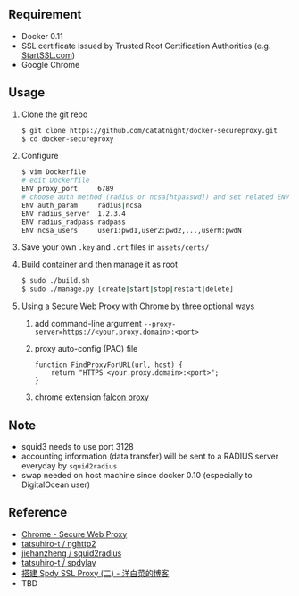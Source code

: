## Requirement
+ Docker 0.11
+ SSL certificate issued by Trusted Root Certification Authorities (e.g. [StartSSL.com](https://www.startssl.com))
+ Google Chrome

## Usage
1. Clone the git repo
	
	```bash
	$ git clone https://github.com/catatnight/docker-secureproxy.git
	$ cd docker-secureproxy
	```
2. Configure

	```bash
	$ vim Dockerfile 
	# edit Dockerfile
	ENV proxy_port     6789
	# choose auth method (radius or ncsa[htpasswd]) and set related ENV values
	ENV auth_param     radius|ncsa
	ENV radius_server  1.2.3.4
	ENV radius_radpass radpass
	ENV ncsa_users     user1:pwd1,user2:pwd2,...,userN:pwdN
	```
3. Save your own ```.key``` and ```.crt``` files in ```assets/certs/```
4. Build container and then manage it as root
	
	```bash
	$ sudo ./build.sh
	$ sudo ./manage.py [create|start|stop|restart|delete]
	```
5. Using a Secure Web Proxy with Chrome by three optional ways
	1. add command-line argument ```--proxy-server=https://<your.proxy.domain>:<port>```
	2. proxy auto-config (PAC) file

		```
		function FindProxyForURL(url, host) { 
			return "HTTPS <your.proxy.domain>:<port>"; 
		}
		```
	3. chrome extension [falcon proxy](https://chrome.google.com/webstore/detail/falcon-proxy/gchhimlnjdafdlkojbffdkogjhhkdepf) 


## Note
+ squid3 needs to use port 3128
+ accounting information (data transfer) will be sent to a RADIUS server everyday by ```squid2radius```
+ swap needed on host machine since docker 0.10 (especially to DigitalOcean user)

## Reference
+ [Chrome - Secure Web Proxy](http://www.chromium.org/developers/design-documents/secure-web-proxy)
+ [tatsuhiro-t / nghttp2](https://github.com/tatsuhiro-t/nghttp2)
+ [jiehanzheng / squid2radius](https://github.com/jiehanzheng/squid2radius)
+ [tatsuhiro-t / spdylay](https://github.com/tatsuhiro-t/spdylay)
+ [搭建 Spdy SSL Proxy (二) - 洋白菜的博客](http://blog.chaiyalin.com/2013/07/spdy-ssl-proxy-2.html)
+ TBD
